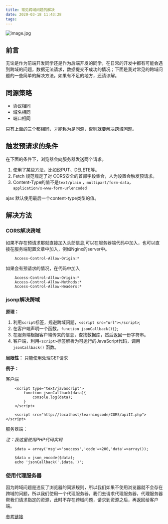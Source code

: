 ```yaml
---
title: 常见跨域问题的解决
date: 2020-03-18 11:43:28
tags:
---
```


![image.jpg](https://i.loli.net/2020/03/18/x1zfeTWUt7JLuMV.jpg)

## 前言

无论是作为前端开发同学还是作为后端开发的同学，在日常的开发中都有可能会遇到跨域的问题，数据无法请求，数据提交不成功的情况；下面是我对常见的跨域问题的一些简单的解决方法，如果有不足的地方，还请谅解。

<!-- more -->

## 同源策略

- 协议相同
- 域名相同
- 端口相同

只有上面的三个都相同，才能称为是同源，否则就要解决跨域问题。

## 触发预请求的条件

在下面的条件下，浏览器会向服务器发送两个请求。

1. 使用了某些方法，比如说PUT、DELETE等。
2. Fetch 规范规定了对 CORS安全的首部字段集合，人为设置会触发预请求。
3. Content-Type的值不是`text/plain` ，`multipart/form-data`，`application/x-www-form-urlencoded`

ajax 默认使用最后一个content-type类型的值。

## 解决方法

### CORS解决跨域


如果不存在预请求那就直接加入头部信息,可以在服务器端代码中加入，也可以直接在服务端配置文章中加入，例如Nginx的server中。

```
    Access-Control-Allow-Origin:*
```

如果会有预请求的情况，在代码中加入

```
    Access-Control-Allow-Origin:*
    Access-Control-Allow-Methods:*
    Access-Control-Allow-Headers:*
```

### jsonp解决跨域

**原理：**
1. 利用`script`标签，规避跨域问题，`<script src="url"></script>`;
2. 在客户端声明一个函数，`function jsonCallback(){}`;
3. 在服务端根据客户端传来的信息，查找数据库，然后返回一份字符串。
4. 客户端，利用`<script>`标签解析为可运行的JavaScript代码，调用 `jsonCallback()` 函数。

**局限性：** 只能使用处理GET请求

**例子：**

客户端

```
    <script type="text/javascript">
    	function jsonCallback(data){
    		console.log(data);
    	}
    </script>
    
    <script src="http://localhost/learningcode/CORS/apiII.php"></script>
```


服务器端：

*注：我这里使用PHP代码实现*
```
    $data = array('msg'=>'success','code'=>200,'data'=>array());
    
    $data = json_encode($data);
    echo 'jsonCallback('.$data.')';
```

### 使用代理服务器

因为跨域问题是违反了浏览器的同源规则，所以我们如果不使用浏览器就不会存在跨域的问题，所以我们使用一个代理服务器，我们去请求代理服务器，代理服务器帮我们请求指定的资源，此时不存在跨域问题，请求到资源之后，再返回给客户端。


[参考链接](https://juejin.im/post/5afc159df265da0b75284db4)